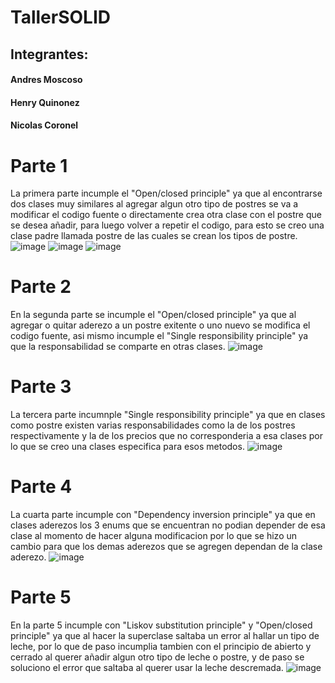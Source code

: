 # TallerSOLID

## Integrantes:

#### Andres Moscoso
#### Henry Quinonez
#### Nicolas Coronel


# Parte 1 
La primera parte incumple el "Open/closed principle" ya que al encontrarse dos clases muy similares al agregar algun otro tipo de postres se va a modificar el codigo fuente o directamente crea otra clase con el postre que se desea añadir, para luego volver a repetir el codigo, para esto se creo una clase padre llamada postre de las cuales se crean los tipos de postre.
![image](https://user-images.githubusercontent.com/93171012/172742196-3fc2f8fb-fee8-4ad7-ad36-2b068aa8d857.png)  ![image](https://user-images.githubusercontent.com/93171012/172742236-7643405b-d57e-438d-b303-d9a65ebef2da.png)  ![image](https://user-images.githubusercontent.com/93171012/172742262-4e3572e2-ae42-4e3b-bca1-09170a993434.png)
# Parte 2 
En la segunda parte se incumple el "Open/closed principle" ya que al agregar o quitar aderezo a un postre exitente o uno nuevo se modifica el codigo fuente, asi mismo incumple el "Single responsibility principle" ya que la responsabilidad se comparte en otras clases.
![image](https://user-images.githubusercontent.com/93171012/172743172-3d812de7-8ae8-4a6b-ad2a-dcadadc5ac3c.png)
# Parte 3
La tercera parte incumnple "Single responsibility principle" ya que en clases como postre existen varias responsabilidades como la de los postres respectivamente y la de los precios que no corresponderia a esa clases por lo que se creo una clases especifica para esos metodos.
![image](https://user-images.githubusercontent.com/93171012/172743900-83de0fad-3384-49ae-87b7-7bdca5590eef.png)
 # Parte 4 
 La cuarta parte incumple con "Dependency inversion principle" ya que en clases aderezos los 3 enums que se encuentran no podian depender de esa clase al momento de hacer alguna modificacion por lo que se hizo un cambio para que los demas aderezos que se agregen dependan de la clase aderezo.
 ![image](https://user-images.githubusercontent.com/93171012/172744327-aac26d10-7e57-4406-8961-1e817ba8fa6c.png)
# Parte 5 
En la parte 5 incumple con "Liskov substitution principle" y "Open/closed principle" ya que al hacer la superclase saltaba un error al hallar un tipo de leche, por lo que de paso incumplia tambien con el principio de abierto y cerrado al querer añadir algun otro tipo de leche o postre, y de paso se soluciono el error que saltaba al querer usar la leche descremada.
![image](https://user-images.githubusercontent.com/93171012/172745571-1281f04d-0b08-4504-b706-e0ed2e839d55.png)


